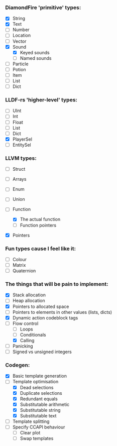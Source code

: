 ### DiamondFire 'primitive' types:
- [x] String
- [x] Text
- [ ] Number
- [ ] Location
- [ ] Vector
- [x] Sound
  - [x] Keyed sounds
  - [ ] Named sounds
- [ ] Particle
- [ ] Potion
- [ ] Item
- [ ] List
- [ ] Dict

### LLDF-rs 'higher-level' types:
- [ ] UInt
- [ ] Int
- [ ] Float
- [ ] List
- [ ] Dict
- [x] PlayerSel
- [ ] EntitySel

### LLVM types:
- [ ] Struct
- [ ] Arrays
- [ ] Enum
- [ ] Union
- [ ] Function
  - [x] The actual function
  - [ ] Function pointers
- [x] Pointers


### Fun types cause I feel like it:
- [ ] Colour
- [ ] Matrix
- [ ] Quaternion

### The things that will be pain to implement:
- [x] Stack allocation
- [ ] Heap allocation
- [x] Pointers to allocated space
- [ ] Pointers to elements in other values (lists, dicts)
- [x] Dynamic action codeblock tags
- [ ] Flow control
  - [ ] Loops
  - [ ] Conditionals
  - [x] Calling
- [ ] Panicking
- [ ] Signed vs unsigned integers

### Codegen:
- [x] Basic template generation
- [ ] Template optimisation
  - [x] Dead selections
  - [x] Duplicate selections
  - [x] Redundant equals
  - [x] Substitutable arithmetic
  - [x] Substitutable string
  - [x] Substitutable text
- [ ] Template splitting
- [ ] Specify CCAPI behaviour
  - [ ] Clear plot
  - [ ] Swap templates
